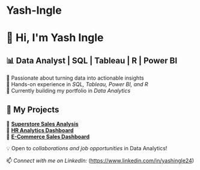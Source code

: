 # Yash-Ingle
# 👋 Hi, I'm Yash Ingle  

## 📊 Data Analyst | SQL | Tableau | R | Power BI  

🔹 Passionate about turning data into actionable insights  
🔹 Hands-on experience in *SQL, Tableau, Power BI, and R*  
🔹 Currently building my portfolio in *Data Analytics*  

## 🚀 My Projects  
📌 **[Superstore Sales Analysis](https://github.com/Yashingle24/Data-Analytics-Prtfolio/tree/main/Superstore-Sales-Analysis)**  
📌 **[HR Analytics Dashboard](https://github.com/Yashingle24/Data-Analytics-Prtfolio/tree/main/HR-Analytics)**  
📌 **[E-Commerce Sales Dashboard](https://github.com/Yashingle24/Data-Analytics-Prtfolio/tree/main/E-Commerce-Sales)**  

💡 Open to *collaborations and job opportunities* in Data Analytics!  

📫 *Connect with me on LinkedIn:* (https://www.linkedin.com/in/yashingle24)  
